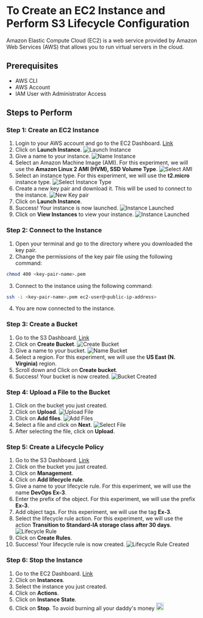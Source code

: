 # To Create an EC2 Instance and Perform S3 Lifecycle Configuration
Amazon Elastic Compute Cloud (EC2) is a web service provided by Amazon Web Services (AWS) that allows you to run virtual servers in the cloud.
## Prerequisites
- AWS CLI
- AWS Account
- IAM User with Administrator Access


## Steps to Perform

### Step 1: Create an EC2 Instance

1. Login to your AWS account and go to the EC2 Dashboard. [Link](https://console.aws.amazon.com/ec2/v2/home?region=us-east-1#Home:)
2. Click on **Launch Instance**.
![Launch Instance](./assets/Ex-3/Ex-3.1.png)
3. Give a name to your instance.
![Name Instance](./assets/Ex-3/Ex-3.2.png)
4. Select an Amazon Machine Image (AMI). For this experiment, we will use the **Amazon Linux 2 AMI (HVM), SSD Volume Type**.
![Select AMI](./assets/Ex-3/Ex-3.3.png)
5. Select an instance type. For this experiment, we will use the **t2.micro** instance type.
![Select Instance Type](./assets/Ex-3/Ex-3.4.png)
6. Create a new key pair and download it. This will be used to connect to the instance.
![New Key pair](./assets/Ex-3/Ex-3.5.png)
7. Click on **Launch Instance**.
8. Success! Your instance is now launched.
![Instance Launched](./assets/Ex-3/Ex-3.6.png)
9. Click on **View Instances** to view your instance.
![Instance Launched](./assets/Ex-3/Ex-3.7.png)


### Step 2: Connect to the Instance

1. Open your terminal and go to the directory where you downloaded the key pair.
2. Change the permissions of the key pair file using the following command:
```bash
chmod 400 <key-pair-name>.pem
```
3. Connect to the instance using the following command:
```bash
ssh -i <key-pair-name>.pem ec2-user@<public-ip-address>
```
4. You are now connected to the instance.


### Step 3: Create a Bucket

1. Go to the S3 Dashboard. [Link](https://s3.console.aws.amazon.com/s3/home?region=us-east-1#)
2. Click on **Create Bucket**.
![Create Bucket](./assets/Ex-3/Ex-3.8.png)
3. Give a name to your bucket.
![Name Bucket](./assets/Ex-3/Ex-3.9.png)
4. Select a region. For this experiment, we will use the **US East (N. Virginia)** region.
5. Scroll down and Click on **Create bucket**.
6. Success! Your bucket is now created.
![Bucket Created](./assets/Ex-3/Ex-3.10.png)


### Step 4: Upload a File to the Bucket

1. Click on the bucket you just created.
2. Click on **Upload**.
![Upload File](./assets/Ex-3/Ex-3.11.png)
3. Click on **Add files**.
![Add Files](./assets/Ex-3/Ex-3.12.png)
4. Select a file and click on **Next**.
![Select File](./assets/Ex-3/Ex-3.13.png)
5. After selecting the file, click on **Upload**.


### Step 5: Create a Lifecycle Policy

1. Go to the S3 Dashboard. [Link](https://s3.console.aws.amazon.com/s3/home?region=us-east-1#)
2. Click on the bucket you just created.
3. Click on **Management**.
4. Click on **Add lifecycle rule**.
5. Give a name to your lifecycle rule. For this experiment, we will use the name **DevOps Ex-3**.
6. Enter the prefix of the object. For this experiment, we will use the prefix **Ex-3**.
7. Add object tags. For this experiment, we will use the tag **Ex-3**.
8. Select the lifecycle rule action. For this experiment, we will use the action **Transition to Standard-IA storage class after 30 days**.
![Lifecycle Rule](./assets/Ex-3/Ex-3.14.png)
9. Click on **Create Rules**.
10. Success! Your lifecycle rule is now created.
![Lifecycle Rule Created](./assets/Ex-3/Ex-3.15.png)

<!-- Stopping the Ex2 instance to avoid burning all your money lol -->

### Step 6: Stop the Instance

1. Go to the EC2 Dashboard. [Link](https://console.aws.amazon.com/ec2/v2/home?region=us-east-1#Home:)
2. Click on **Instances**.
3. Select the instance you just created.
4. Click on **Actions**.
5. Click on **Instance State**.
6. Click on **Stop**. To avoid burning all your daddy's money <img src="https://media.tenor.com/OstFylkhR5YAAAAC/2020-dank-meme-bruh.gif" width="20" /> 




